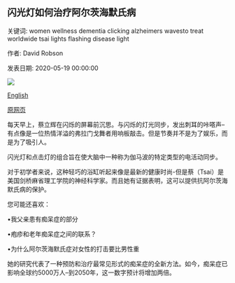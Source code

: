 ## 闪光灯如何治疗阿尔茨海默氏病

关键词: women wellness dementia clicking alzheimers wavesto treat worldwide tsai lights flashing disease light

作者: David Robson

发表日期: 2020-05-19 00:00:00

![](https://ichef.bbci.co.uk/wwfeatures/live/624_351/images/live/p0/8d/kz/p08dkz39.jpg)

[English](How%20flashing%20lights%20could%20treat%20Alzheimer%E2%80%99s%20disease.md)

[原网页](https://www.bbc.com/future/article/20200519-alzheimers-can-flashing-lights-provide-a-new-treatment)

每天早上，蔡立辉在闪烁的屏幕前沉思。与闪烁的灯光同步，发出刺耳的咔嗒声–有点像是一位热情洋溢的弗拉门戈舞者用响板敲击。但是节奏并不是为了娱乐，而是为了吸引人。

闪光灯和点击灯的组合旨在使大脑中一种称为伽马波的特定类型的电活动同步。

对于初学者来说，这种轻巧的浴缸听起来像是最新的健康时尚-但是蔡（Tsai）是美国剑桥麻省理工学院的神经科学家。而且她有证据表明，这可以提供抗阿尔茨海默氏病的保护。

您可能还喜欢：

•我父亲患有痴呆症的部分

•疱疹和老年痴呆症之间的联系？

•为什么阿尔茨海默氏症对女性的打击要比男性重

她的研究代表了一种预防和治疗最常见形式的痴呆症的全新方法。如今，痴呆症已影响全球约5000万人–到2050年，这一数字预计将增加两倍。